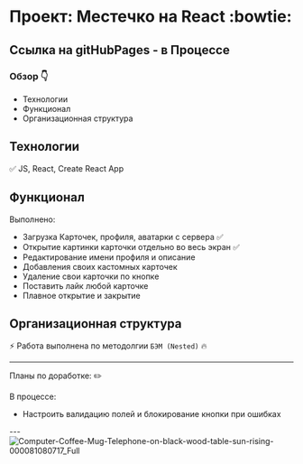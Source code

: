 # Проект: Местечко на React :bowtie:

## Ссылка на gitHubPages - в Процессе

### Обзор :point_down:

- Технологии
- Функционал
- Организационная структура

## **Технологии**

:white_check_mark: JS, React, Create React App
<br>

## **Функционал**

Выполнено:

- Загрузка Карточек, профиля, аватарки с сервера :white_check_mark:
- Открытие картинки карточки отдельно во весь экран :white_check_mark:
- Редактирование имени профиля и описание
- Добавления своих кастомных карточек
- Удаление свои карточки по кнопке 
- Поставить лайк любой карточке
- Плавное открытие и закрытие

## **Организационная структура**

:zap: Работа выполнена по методолгии `БЭМ (Nested)` :fire:

---

Планы по доработке: :pencil2:
<br>

В процессе:


- Настроить валидацию полей и блокирование кнопки при ошибках


---![Computer-Coffee-Mug-Telephone-on-black-wood-table-sun-rising-000081080717_Full](https://user-images.githubusercontent.com/117913798/232799233-cdac15c3-a8ef-4f94-8843-5a9af24c9ae4.jpg)



